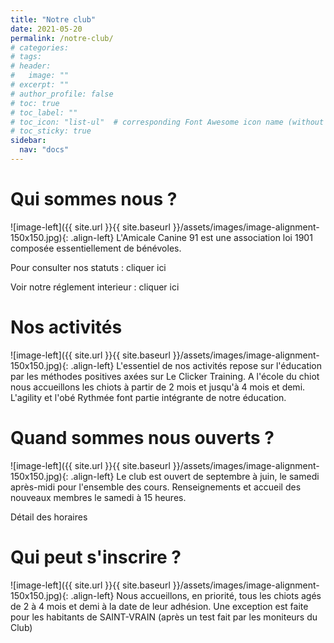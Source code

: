 ```yaml
---
title: "Notre club"
date: 2021-05-20
permalink: /notre-club/
# categories: 
# tags: 
# header:
#   image: ""
# excerpt: ""
# author_profile: false
# toc: true
# toc_label: ""
# toc_icon: "list-ul"  # corresponding Font Awesome icon name (without fa prefix)
# toc_sticky: true
sidebar:
  nav: "docs"
---
```


# Qui sommes nous ?

![image-left]({{ site.url }}{{ site.baseurl }}/assets/images/image-alignment-150x150.jpg){: .align-left} L'Amicale Canine 91 est une association loi 1901 
composée essentiellement de bénévoles.

Pour consulter nos statuts : <!-- link --> cliquer ici 
<!-- link -->
Voir notre réglement interieur : <!-- link --> cliquer ici <!-- link -->

# Nos activités

![image-left]({{ site.url }}{{ site.baseurl }}/assets/images/image-alignment-150x150.jpg){: .align-left} L'essentiel de nos activités repose sur l'éducation 
par les méthodes positives axées sur Le Clicker Training. A l'école du chiot nous accueillons les chiots à partir de 2 mois et jusqu'à 4 mois et demi. 
L'agility et l'obé Rythmée font partie intégrante de notre éducation.
# Quand sommes nous ouverts ?

![image-left]({{ site.url }}{{ site.baseurl }}/assets/images/image-alignment-150x150.jpg){: .align-left} Le club est ouvert de septembre à juin, le samedi 
après-midi pour l'ensemble des cours. Renseignements et accueil des nouveaux membres le samedi à 15 heures.
<!-- link --> Détail des horaires <!-- link -->

# Qui peut s'inscrire ?

![image-left]({{ site.url }}{{ site.baseurl }}/assets/images/image-alignment-150x150.jpg){: .align-left} Nous accueillons,
en priorité, tous les chiots agés de 2 à 4 mois et demi à la date de leur adhésion.  Une exception est faite pour les habitants de SAINT-VRAIN 
(après un test fait par les moniteurs du Club)

<!-- ## Sous-titre

Texte

### Sous sous-titre
 -->



